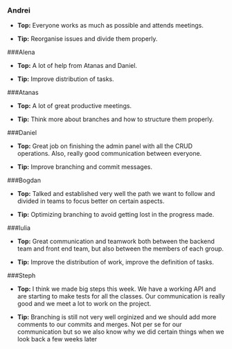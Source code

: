 ### Andrei
- **Top:** Everyone works as much as possible and attends meetings.

- **Tip:** Reorganise issues and divide them properly.

###Alena 
- **Top:** A lot of help from Atanas and Daniel.

- **Tip:** Improve distribution of tasks.

###Atanas
- **Top:** A lot of great productive meetings. 

- **Tip:** Think more about branches and how to structure them properly.

###Daniel
- **Top:** Great job on finishing the admin panel with all the CRUD operations. Also, really good communication between everyone.

- **Tip:** Improve branching and commit messages.

###Bogdan
- **Top:** Talked and established very well the path we want to follow and divided in teams to focus better on certain aspects. 

- **Tip:** Optimizing branching to avoid getting lost in the progress made.

###Iulia
- **Top:** Great communication and teamwork both between the backend team and front end team, but also between the members of each group.

- **Tip:** Improve the distribution of work, improve the definition of tasks.

###Steph
- **Top:** I think we made big steps this week. We have a working API and are starting to make tests for all the classes. Our communication is really good and we meet a lot to work on the project.

- **Tip:** Branching is still not very well orginized and we should add more comments to our commits and merges. Not per se for our communication but so we also know why we did certain things when we look back a few weeks later